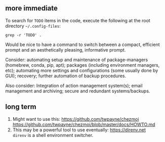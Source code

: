 
## more immediate

To search for `TODO` items in the code, execute the following at the root
directory `~/.config-files`:

`grep -r 'TODO' .`

Would be nice to have a command to switch between a compact, efficient prompt
and an aesthetically pleasing, informative prompt.

Consider: automating setup and maintenance of package-managers (homebrew, conda,
pip, apt); packages (including environment managers, etc); automating more
settings and configurations (some usually done by GUI); recovery; further
automation of backup procedures.

Also consider: Integration of action management system(s); email management and
archiving; secure and redundant systems/backups.


## long term

1. Might want to use this: https://github.com/twpayne/chezmoi  
   https://github.com/twpayne/chezmoi/blob/master/docs/HOWTO.md
2. This may be a powerful tool to use eventually: https://direnv.net  
   `direnv` is a shell environment switcher.


